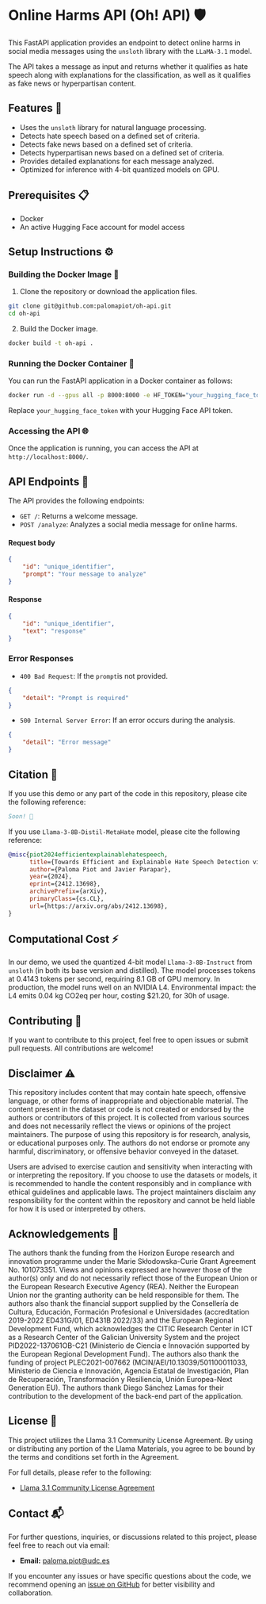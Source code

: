 # Online Harms API (Oh! API) 🛡️

This FastAPI application provides an endpoint to detect online harms in social media messages using the `unsloth`
library with the `LLaMA-3.1` model.

The API takes a message as input and returns whether it qualifies as hate speech along with explanations for the
classification, as well as it qualifies as fake news or hyperpartisan content.

## Features 🌟

- Uses the `unsloth` library for natural language processing.
- Detects hate speech based on a defined set of criteria.
- Detects fake news based on a defined set of criteria.
- Detects hyperpartisan news based on a defined set of criteria.
- Provides detailed explanations for each message analyzed.
- Optimized for inference with 4-bit quantized models on GPU.

## Prerequisites 📋

- Docker
- An active Hugging Face account for model access

## Setup Instructions ⚙️

### Building the Docker Image 🐳

1. Clone the repository or download the application files.

```bash
git clone git@github.com:palomapiot/oh-api.git
cd oh-api
```

2. Build the Docker image.

```bash
docker build -t oh-api .
```

### Running the Docker Container 🚀

You can run the FastAPI application in a Docker container as follows:

```bash
docker run -d --gpus all -p 8000:8000 -e HF_TOKEN="your_hugging_face_token" oh-api
```

Replace `your_hugging_face_token` with your Hugging Face API token.

### Accessing the API 🌐

Once the application is running, you can access the API at `http://localhost:8000/`.

## API Endpoints 📡

The API provides the following endpoints:

- `GET /`: Returns a welcome message.
- `POST /analyze`: Analyzes a social media message for online harms.

#### Request body 

```json
{
    "id": "unique_identifier",
    "prompt": "Your message to analyze"
}

```

#### Response

```json
{
    "id": "unique_identifier",
    "text": "response"
}
```

### Error Responses

- `400 Bad Request`: If the `prompt`is not provided.

```json
{
    "detail": "Prompt is required"
}
```

- `500 Internal Server Error`: If an error occurs during the analysis.

```json
{
    "detail": "Error message"
}
```

## Citation 📑

If you use this demo or any part of the code in this repository, please cite the following reference:

```bibtex
Soon! 🚀
```

If you use `Llama-3-8B-Distil-MetaHate` model, please cite the following reference:

```bibtex
@misc{piot2024efficientexplainablehatespeech,
      title={Towards Efficient and Explainable Hate Speech Detection via Model Distillation}, 
      author={Paloma Piot and Javier Parapar},
      year={2024},
      eprint={2412.13698},
      archivePrefix={arXiv},
      primaryClass={cs.CL},
      url={https://arxiv.org/abs/2412.13698}, 
}
```

## Computational Cost ⚡

In our demo, we used the quantized 4-bit model `Llama-3-8B-Instruct` from `unsloth` (in both its base version and distilled). The model processes tokens at 0.4143 tokens per second, requiring 8.1 GB of GPU memory. In production, the model runs well on an NVIDIA L4. Environmental impact: the L4 emits 0.04 kg CO2eq per hour, costing $21.20, for 30h of usage.

## Contributing 🤝

If you want to contribute to this project, feel free to open issues or submit pull requests. All contributions are
welcome!

## Disclaimer ⚠️

This repository includes content that may contain hate speech, offensive language, or other forms of inappropriate and objectionable material. The content present in the dataset or code is not created or endorsed by the authors or contributors of this project. It is collected from various sources and does not necessarily reflect the views or opinions of the project maintainers.  The purpose of using this repository is for research, analysis, or educational purposes only. The authors do not endorse or promote any harmful, discriminatory, or offensive behavior conveyed in the dataset.

Users are advised to exercise caution and sensitivity when interacting with or interpreting the repository. If you choose to use the datasets or models, it is recommended to handle the content responsibly and in compliance with ethical guidelines and applicable laws.  The project maintainers disclaim any responsibility for the content within the repository and cannot be held liable for how it is used or interpreted by others.

## Acknowledgements 🙏

The authors thank the funding from the Horizon Europe research and innovation programme under the Marie Skłodowska-Curie Grant Agreement No. 101073351. Views and opinions expressed are however those of the author(s) only and do not necessarily reflect those of the European Union or the European Research Executive Agency (REA). Neither the European Union nor the granting authority can be held responsible for them. The authors also thank the financial support supplied by the Consellería de Cultura, Educación, Formación Profesional e Universidades (accreditation 2019-2022 ED431G/01, ED431B 2022/33) and the European Regional Development Fund, which acknowledges the CITIC Research Center in ICT as a Research Center of the Galician University System and the project PID2022-137061OB-C21 (Ministerio de Ciencia e Innovación supported by the European Regional Development Fund). The authors also thank the funding of project PLEC2021-007662 (MCIN/AEI/10.13039/501100011033, Ministerio de Ciencia e Innovación, Agencia Estatal de Investigación, Plan de Recuperación, Transformación y Resiliencia, Unión Europea-Next Generation EU). The authors thank Diego Sánchez Lamas for their contribution to the development of the back-end part of the application.

## License 📜

This project utilizes the Llama 3.1 Community License Agreement. By using or distributing any portion of the Llama
Materials, you agree to be bound by the terms and conditions set forth in the Agreement.

For full details, please refer to the following:

- [Llama 3.1 Community License Agreement](https://huggingface.co/meta-llama/Llama-3.1-70B-Instruct/blob/main/LICENSE)

## Contact 📬

For further questions, inquiries, or discussions related to this project, please feel free to reach out via email:

- **Email:** [paloma.piot@udc.es](mailto:paloma.piot@udc.es)

If you encounter any issues or have specific questions about the code, we recommend opening an [issue on GitHub](https://github.com/palomapiot/oh-api/issues) for better visibility and collaboration.